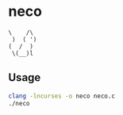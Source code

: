 neco
=====

```none
\    /\
 )  ( ')
(  /  )
 \(__)l
```

## Usage

```bash
clang -lncurses -o neco neco.c
./neco
```
